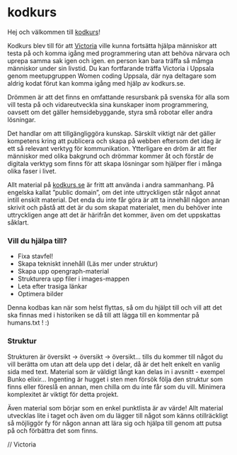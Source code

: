 # kodkurs

Hej och välkommen till [kodkurs](http://kodkurs.se)!

Kodkurs blev till för att [Victoria](http://victoriawagman.se) ville kunna fortsätta hjälpa människor att testa på
och komma igång med programmering utan att behöva närvara och uprepa samma sak igen och igen. en person kan bara träffa så
måmga människor under sin livstid. Du kan fortfarande träffa Victoria i Uppsala genom meetupgruppen Women coding Uppsala, där nya deltagare som aldrig kodat
förut kan komma igång med hjälp av kodkurs.se.

Drömmen är att det finns en omfattande resursbank på svenska för alla som vill testa på och vidareutveckla sina kunskaper inom programmering, oavsett om det gäller hemsidebyggande, styra små robotar eller andra lösningar.

Det handlar om att tillgängliggöra kunskap. Särskilt viktigt när det gäller kompetens kring att publicera och skapa på webben eftersom det idag är ett så relevant verktyg för kommunikation. Ytterligare en dröm är att fler människor med olika bakgrund och drömmar kommer åt och förstår de digitala verktyg som finns för att skapa lösningar som hjälper fler i många olika faser i livet.

Allt material på [kodkurs.se](http://kodkurs.se) är fritt att använda i andra sammanhang. På engelska kallat ”public domain”, om det inte uttryckligen står något annat intill enskilt material. Det enda du inte får göra är att ta innehåll någon annan skrivit och påstå att det är du som skapat materialet, men du behöver inte uttryckligen ange att det är härifrån det kommer, även om det uppskattas såklart.


### Vill du hjälpa till?
- Fixa stavfel!
- Skapa tekniskt innehåll (Läs mer under struktur)
- Skapa upp opengraph-material
- Strukturera upp filer i images-mappen
- Leta efter trasiga länkar
- Optimera bilder

Denna kodbas kan när som helst flyttas, så om du hjälpt till och vill att det ska finnas med i historiken se då till att lägga till en kommentar på humans.txt ! :)

### Struktur
Strukturen är översikt -> översikt -> översikt... tills du kommer till något du vill berätta om utan att dela upp det i delar, då är det helt enkelt en vanlig sida med text.
Material som är väldigt långt kan delas in i avsnitt - exempel Bunko elixir...
Ingenting är hugget i sten men försök följa den struktur som finns eller föreslå en annan, men chilla om du inte får som du vill. Minimera komplexitet är viktigt för detta projekt.

Även material som börjar som en enkel punktlista är av värde! Allt material utvecklas lite i taget och även om du lägger till något som känns otillräckligt så möjliggör fy för någon annan att lära sig och hjälpa till genom att putsa på och förbättra det som finns.



// Victoria
